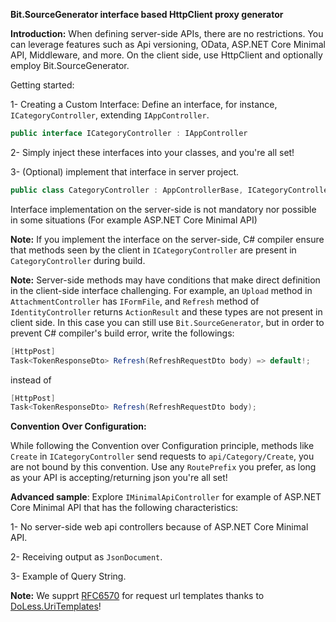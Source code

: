 **Bit.SourceGenerator interface based HttpClient proxy generator**

**Introduction:**
When defining server-side APIs, there are no restrictions. You can leverage features such as Api versioning, OData, ASP.NET Core Minimal API,
Middleware, and more. On the client side, use HttpClient and optionally employ Bit.SourceGenerator.

Getting started:

1- Creating a Custom Interface:
Define an interface, for instance, `ICategoryController`, extending `IAppController`.

```csharp
public interface ICategoryController : IAppController
```

2- Simply inject these interfaces into your classes, and you're all set!

3- (Optional) implement that interface in server project.
```csharp
public class CategoryController : AppControllerBase, ICategoryController
```
Interface implementation on the server-side is not mandatory nor possible in some situations (For example ASP.NET Core Minimal API)

**Note:** If you implement the interface on the server-side, C# compiler ensure
that methods seen by the client in `ICategoryController` are present in `CategoryController` during build.

**Note:** Server-side methods may have conditions that make direct definition in the client-side interface challenging.
For example, an `Upload` method in `AttachmentController` has `IFormFile`,
and `Refresh` method of `IdentityController` returns `ActionResult` and these types are not present in client side.
In this case you can still use `Bit.SourceGenerator`, but in order to prevent C# compiler's build error, write the followings:
```csharp
[HttpPost]
Task<TokenResponseDto> Refresh(RefreshRequestDto body) => default!;
```
instead of
```csharp
[HttpPost]
Task<TokenResponseDto> Refresh(RefreshRequestDto body);
```

**Convention Over Configuration:**

While following the Convention over Configuration principle, methods like `Create` in `ICategoryController` send requests to `api/Category/Create`,
you are not bound by this convention. Use any `RoutePrefix` you prefer, as long as your API is accepting/returning json you're all set!

**Advanced sample**:
Explore `IMinimalApiController` for example of ASP.NET Core Minimal API that has the following characteristics:

1- No server-side web api controllers because of ASP.NET Core Minimal API.

2- Receiving output as `JsonDocument`.

3- Example of Query String.

**Note:** We supprt [RFC6570](https://datatracker.ietf.org/doc/html/rfc6570) for request url templates thanks to [DoLess.UriTemplates](https://github.com/letsar/DoLess.UriTemplates?tab=readme-ov-file#examples)!

